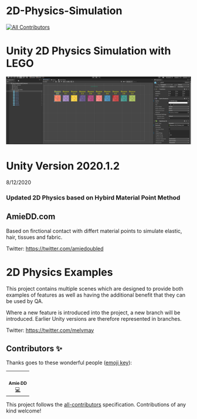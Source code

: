 # 2D-Physics-Simulation
<!-- ALL-CONTRIBUTORS-BADGE:START - Do not remove or modify this section -->
[![All Contributors](https://img.shields.io/badge/all_contributors-1-orange.svg?style=flat-square)](#contributors-)
<!-- ALL-CONTRIBUTORS-BADGE:END -->
# Unity 2D Physics Simulation with LEGO 
![](/Images/LEGO%20Unity%20Bounce.png)

# Unity Version 2020.1.2

8/12/2020
### Updated 2D Physics based on Hybird Material Point Method
## AmieDD.com

Based on firctional contact with differt material points to simulate elastic, hair, tissues and fabric.

Twitter: https://twitter.com/amiedoubled

# 2D Physics Examples
This project contains multiple scenes which are designed to provide both examples of features as well as having the additional benefit that they can be used by QA.

Where a new feature is introduced into the project, a new branch will be introduced. Earlier Unity versions are therefore represented in branches.

Twitter: https://twitter.com/melvmay

## Contributors ✨

Thanks goes to these wonderful people ([emoji key](https://allcontributors.org/docs/en/emoji-key)):

<!-- ALL-CONTRIBUTORS-LIST:START - Do not remove or modify this section -->
<!-- prettier-ignore-start -->
<!-- markdownlint-disable -->
<table>
  <tr>
    <td align="center"><a href="http://www.amiedd.com"><img src="https://avatars3.githubusercontent.com/u/7669428?v=4" width="100px;" alt=""/><br /><sub><b>Amie DD</b></sub></a><br /><a href="https://github.com/AmieDD/2D-Physics-Simulation/commits?author=AmieDD" title="Code">💻</a></td>
  </tr>
</table>

<!-- markdownlint-enable -->
<!-- prettier-ignore-end -->
<!-- ALL-CONTRIBUTORS-LIST:END -->

This project follows the [all-contributors](https://github.com/all-contributors/all-contributors) specification. Contributions of any kind welcome!
